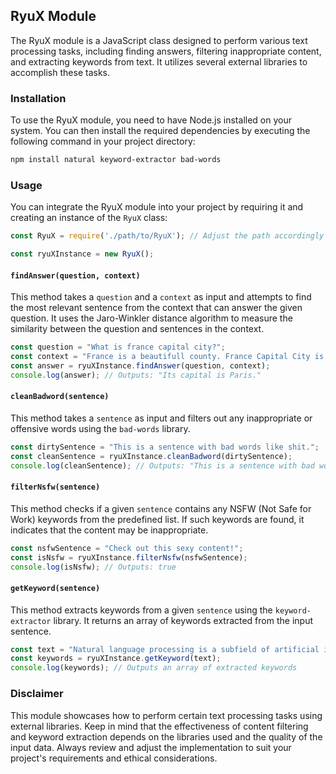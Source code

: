 ## RyuX Module

The RyuX module is a JavaScript class designed to perform various text processing tasks, including finding answers, filtering inappropriate content, and extracting keywords from text. It utilizes several external libraries to accomplish these tasks.

### Installation

To use the RyuX module, you need to have Node.js installed on your system. You can then install the required dependencies by executing the following command in your project directory:

```bash
npm install natural keyword-extractor bad-words
```

### Usage

You can integrate the RyuX module into your project by requiring it and creating an instance of the `RyuX` class:

```javascript
const RyuX = require('./path/to/RyuX'); // Adjust the path accordingly

const ryuXInstance = new RyuX();
```

#### `findAnswer(question, context)`

This method takes a `question` and a `context` as input and attempts to find the most relevant sentence from the context that can answer the given question. It uses the Jaro-Winkler distance algorithm to measure the similarity between the question and sentences in the context.

```javascript
const question = "What is france capital city?";
const context = "France is a beautifull county. France Capital City is Paris";
const answer = ryuXInstance.findAnswer(question, context);
console.log(answer); // Outputs: "Its capital is Paris."
```

#### `cleanBadword(sentence)`

This method takes a `sentence` as input and filters out any inappropriate or offensive words using the `bad-words` library.

```javascript
const dirtySentence = "This is a sentence with bad words like shit.";
const cleanSentence = ryuXInstance.cleanBadword(dirtySentence);
console.log(cleanSentence); // Outputs: "This is a sentence with bad words like ****."
```

#### `filterNsfw(sentence)`

This method checks if a given `sentence` contains any NSFW (Not Safe for Work) keywords from the predefined list. If such keywords are found, it indicates that the content may be inappropriate.

```javascript
const nsfwSentence = "Check out this sexy content!";
const isNsfw = ryuXInstance.filterNsfw(nsfwSentence);
console.log(isNsfw); // Outputs: true
```

#### `getKeyword(sentence)`

This method extracts keywords from a given `sentence` using the `keyword-extractor` library. It returns an array of keywords extracted from the input sentence.

```javascript
const text = "Natural language processing is a subfield of artificial intelligence.";
const keywords = ryuXInstance.getKeyword(text);
console.log(keywords); // Outputs an array of extracted keywords
```

### Disclaimer

This module showcases how to perform certain text processing tasks using external libraries. Keep in mind that the effectiveness of content filtering and keyword extraction depends on the libraries used and the quality of the input data. Always review and adjust the implementation to suit your project's requirements and ethical considerations.
